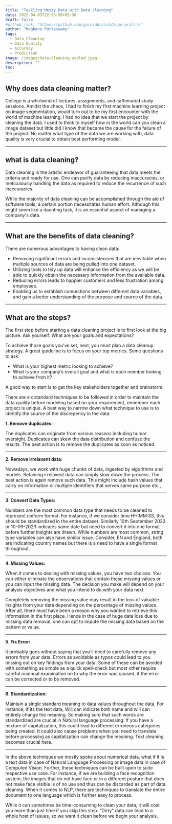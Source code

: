 ```yaml
---
title: "Tackling Messy Data with Data cleaning"
date: 2022-04-03T22:53:58+05:30
draft: false
#github_link: "https://github.com/gurusabarish/hugo-profile"
author: "Meghana Puttaswamy"
tags:
  - Data Cleaning
  - Data Quality
  - Accuracy
  - Prediction
image: /images/Data-Cleaning-scaled.jpeg
description: ""
toc: 
---
```

## Why does data cleaning matter?

College is a whirlwind of lectures, assignments, and caffeinated study sessions. Amidst the chaos, I had to finish my first machine learning project on image segmentation, would turn out to be my first encounter with the world of machine learning. I had no idea that we start the project by cleaning the data. I used to think to myself how in the world can you clean a image dataset but little did I know that became the cause for the failure of the project. No matter what type of the data we are working with, data quality is very crucial to obtain best performing model.

---

## what is data cleaning?

Data cleaning is the artistic endeavor of guaranteeing that data meets the criteria and ready for use. One can purify data by reducing inaccuracies,  or meticulously handling the data as required to reduce the recurrence of such inaccuracies.

While the majority of data cleaning can be accomplished through the aid of software tools, a certain portion necessitates human effort. Although this might seem like a daunting task, it is an essential aspect of managing a company's data.

---

## What are the benefits of data cleaning?

There are numerous advantages to having clean data: 
- Removing significant errors and inconsistencies that are inevitable when multiple sources of data are being pulled into one dataset. 
- Utilizing tools to tidy up data will enhance the efficiency as we will be able to quickly obtain the necessary information from the available data. 
- Reducing errors leads to happier customers and less frustration among employees. 
- Enabling us to establish connections between different data variables, and gain a better understanding of the purpose and source of the data.

---

## What are the steps?

The first step before starting a data cleaning project is to first look at the big picture. Ask yourself: What are your goals and expectations?

To achieve those goals you’ve set, next, you must plan a data cleanup strategy. A great guideline is to focus on your top metrics. Some questions to ask:

- What is your highest metric looking to achieve? 
- What is your company’s overall goal and what is each member looking to achieve from it?

A good way to start is to get the key stakeholders together and brainstorm.

There are six standard techniques to be followed in order to maintain the data quality before modeling based on your requirement, remember each project is unique. A best way to narrow down what technique to use is to identify the source of the discrepency in the data:

**1. Remove duplicates:**

The duplicates can originate from various reasons including humar oversight. Duplicates can skew the data distribution and confuse the results. The best action is to remove the duplicates as soon as noticed.

---

**2. Remove irrelavent data:** 

Nowadays, we work with huge chunks of data, ingested by algorithms and models. Retaining irrelavent data can simply slow down the process. The best action is again remove such data. This might include hash values that carry no information or multiple identifiers that serves same purpose etc.,

---

**3. Convert Data Types:**

Numbers are the most common data type that needs to be cleaned to represent uniform format. For instance, if we consider time HH:MM:SS, this should be standardized in the entire dataset. Similarly 10th September 2023 or 10-09-2023 indicates same date but need to convert it into one format before further insights are drawn. While numbers are most common, string type variables can also have similar issue. Consider, EN and England, both are indicating country names but there is a need to have a single format throughout.

---

**4. Missing Values:**

When it comes to dealing with missing values, you have two choices. You can either eliminate the observations that contain these missing values or you can input the missing data. The decision you make will depend on your analysis objectives and what you intend to do with your data next.

Completely removing the missing value may result in the loss of valuable insights from your data depending on the percentage of missing values. After all, there must have been a reason why you wanted to retrieve this information in the first place. Hence in the case of huge data loss due to missing data removal, one can opt to impute the missing data based on the pattern or value.

---

**5. Fix Error:**

It probably goes without saying that you’ll need to carefully remove any errors from your data. Errors as avoidable as typos could lead to you missing out on key findings from your data. Some of these can be avoided with something as simple as a quick spell-check but most other require careful mannual examination on to why the error was caused, if the error can be corrected or to be removed. 

---

**6. Standardization:**

Maintain a single standard meaning to data values throughout the data. For instance, if its the text data, Will can indicate both name and will can entirely change the meaning. So making sure that such words are standardized are crucial in Natural language processing. If you have a mixture of capitalization, this could lead to different erroneous categories being created. It could also cause problems when you need to translate before processing as capitalization can change the meaning. Text cleaning becomes crucial here.

---

In the above techniques we mostly spoke about numerical data, what if it is a text data in case of Natural Language Processing or image data in case of Computed Vision. Further, these techniques can be built upon to suite respective use case. For instance, if we are building a face recognition system, the images that do not have face or in a different posture that does not make face visible is of no use and thus can be discarded as part of data cleaning. When it comes to NLP, there are techniques to translate the entire document to one language which is further easy to process.


While it can sometimes be time-consuming to clean your data, it will cost you more than just time if you skip this step. “Dirty” data can lead to a whole host of issues, so we want it clean before we begin your analysis. 
